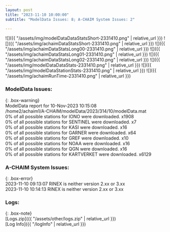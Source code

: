 ```yaml
---
layout: post
title: "2023-11-10 10:00:00"
subtitle: "ModelData Issues: 8; A-CHAIM System Issues: 2"

---
```


![]({{ "/assets/img/modelDataDataStatsShort-2331410.png" | relative_url }})
![]({{ "/assets/img/achaimDataStatsShort-2331410.png" | relative_url }})
![]({{ "/assets/img/achaimDataStatsLong00-2331410.png" | relative_url }})
![]({{ "/assets/img/achaimDataStatsLong01-2331410.png" | relative_url }})
![]({{ "/assets/img/achaimDataStatsLong02-2331410.png" | relative_url }})
![]({{ "/assets/img/modelDataDataStats-2331410.png" | relative_url }})
![]({{ "/assets/img/modelDataStationStats-2331410.png" | relative_url }})
![]({{ "/assets/img/achaimRunTime-2331410.png" | relative_url }})


### ModelData Issues:  
  
{: .box-warning}  
 ModelData report for 10-Nov-2023 10:15:08   
 /home2/achaim1/A-CHAIM/modelData/2023/314/10/modelData.mat   
 0% of all possible stations for IONO were downloaded. x1908   
 0% of all possible stations for SENTINEL were downloaded. x7   
 0% of all possible stations for KASI were downloaded. x16   
 0% of all possible stations for GARNER were downloaded. x64   
 0% of all possible stations for GREF were downloaded. x10   
 0% of all possible stations for NOAA were downloaded. x16   
 0% of all possible stations for QGN were downloaded. x16   
 0% of all possible stations for KARTVERKET were downloaded. x6129   
  
### A-CHAIM System Issues:  
  
{: .box-error}  
2023-11-10 09:13:07 RINEX is neither version 2.xx or 3.xx  
2023-11-10 10:14:13 RINEX is neither version 2.xx or 3.xx  

### Logs:  
  
{: .box-note}  
[Logs.zip]({{ "/assets/other/logs.zip" | relative_url }})  
[Log Info]({{ "/logInfo" | relative_url }})  
